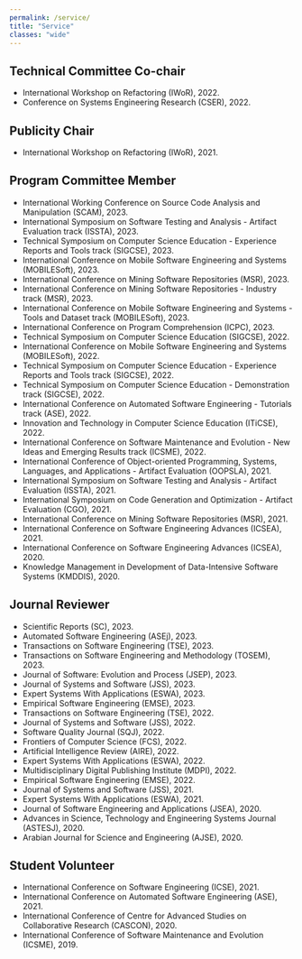 ```yaml
---
permalink: /service/
title: "Service"
classes: "wide"
---
```

## Technical Committee Co-chair

- International Workshop on Refactoring (IWoR), 2022.
- Conference on Systems Engineering Research (CSER), 2022. 

## Publicity Chair

- International Workshop on Refactoring (IWoR), 2021. 

## Program Committee Member
- International Working Conference on Source Code Analysis and Manipulation (SCAM), 2023.
- International Symposium on Software Testing and Analysis - Artifact Evaluation track (ISSTA), 2023.
- Technical Symposium on Computer Science Education - Experience Reports and Tools track (SIGCSE), 2023.
- International Conference on Mobile Software Engineering and Systems (MOBILESoft), 2023.
- International Conference on Mining Software Repositories (MSR), 2023.
- International Conference on Mining Software Repositories - Industry track (MSR), 2023.
- International Conference on Mobile Software Engineering and Systems -  Tools and Dataset track (MOBILESoft), 2023.
- International Conference on Program Comprehension (ICPC), 2023.
- Technical Symposium on Computer Science Education (SIGCSE), 2022.
- International Conference on Mobile Software Engineering and Systems (MOBILESoft), 2022.
- Technical Symposium on Computer Science Education - Experience Reports and Tools track (SIGCSE), 2022.
- Technical Symposium on Computer Science Education -  Demonstration track (SIGCSE), 2022.
- International Conference on Automated Software Engineering - Tutorials track (ASE), 2022.
- Innovation and Technology in Computer Science Education  (ITiCSE), 2022.
- International Conference on Software Maintenance and Evolution - New Ideas and Emerging Results track (ICSME), 2022.
- International Conference of Object-oriented Programming, Systems, Languages, and Applications - Artifact Evaluation (OOPSLA), 2021.
- International Symposium on Software Testing and Analysis - Artifact Evaluation (ISSTA), 2021.
- International Symposium on Code Generation and Optimization - Artifact Evaluation (CGO), 2021.
- International Conference on Mining Software Repositories (MSR), 2021.
- International Conference on Software Engineering Advances (ICSEA), 2021.
- International Conference on Software Engineering Advances (ICSEA), 2020.
- Knowledge Management in Development of Data-Intensive Software Systems (KMDDIS), 2020.


## Journal Reviewer
- Scientific Reports (SC), 2023.
- Automated Software Engineering (ASEj), 2023. 
- Transactions on Software Engineering (TSE), 2023. 
- Transactions on Software Engineering and Methodology (TOSEM), 2023. 
- Journal of Software: Evolution and Process (JSEP), 2023. 
- Journal of Systems and Software (JSS), 2023.
- Expert Systems With Applications (ESWA), 2023.
- Empirical Software Engineering (EMSE), 2023.
- Transactions on Software Engineering (TSE), 2022.
- Journal of Systems and Software (JSS), 2022.
- Software Quality Journal (SQJ), 2022.
- Frontiers of Computer Science (FCS), 2022. 
- Artificial Intelligence Review (AIRE), 2022.
- Expert Systems With Applications (ESWA), 2022.
- Multidisciplinary Digital Publishing Institute (MDPI), 2022.
- Empirical Software Engineering (EMSE), 2022.
- Journal of Systems and Software (JSS), 2021.
- Expert Systems With Applications (ESWA), 2021.
- Journal of Software Engineering and Applications (JSEA), 2020.
- Advances in Science, Technology and Engineering Systems Journal (ASTESJ), 2020.
- Arabian Journal for Science and Engineering (AJSE), 2020.


## Student Volunteer

- International Conference on Software Engineering (ICSE), 2021.
- International Conference on Automated Software Engineering (ASE), 2021. 
- International Conference of Centre for Advanced Studies on Collaborative Research (CASCON), 2020.
- International Conference of Software Maintenance and Evolution (ICSME), 2019.










